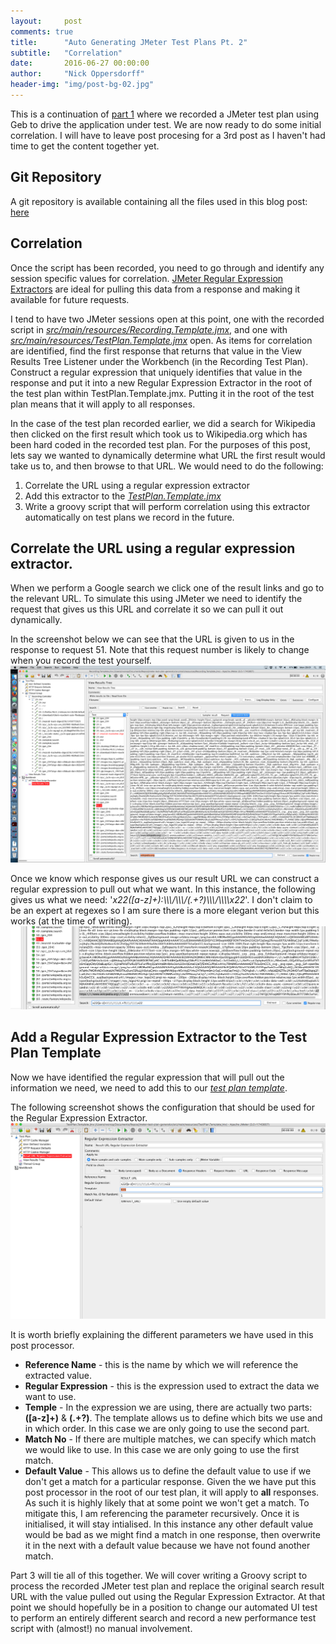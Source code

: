 ```yaml
---
layout:     post
comments: true
title:      "Auto Generating JMeter Test Plans Pt. 2"
subtitle:   "Correlation"
date:       2016-06-27 00:00:00
author:     "Nick Oppersdorff"
header-img: "img/post-bg-02.jpg"
---
```


<p>This is a continuation of <a href="{% post_url 2016-06-01-dynamic-generation-of-jmeter-scripts-pt1 %}">part 1</a> where we recorded a JMeter test plan using Geb to drive the application under test.  We are now ready to do some initial correlation.  I will have to leave post procesing for a 3rd post as I haven't had time to get the content together yet.</p>

<h2>Git Repository</h2>
<p>A git repository is available containing all the files used in this blog post:  <a href="https://github.com/testworx/jmeter-test-plan-generator">here</a></p>

<h2>Correlation</h2>
<p>Once the script has been recorded, you need to go through and identify any session specific values for correlation.  <a href="http://jmeter.apache.org/usermanual/component_reference.html#Regular_Expression_Extractor">JMeter Regular Expression Extractors</a> are ideal for pulling this data from a response and making it available for future requests.</p>
<p>I tend to have two JMeter sessions open at this point, one with the recorded script in <a href="https://github.com/testworx/jmeter-test-plan-generator/blob/master/src/main/resources/Recording.Template.jmx"><i>src/main/resources/Recording.Template.jmx</i></a>, and one with <a href="https://github.com/testworx/jmeter-test-plan-generator/blob/master/src/main/resources/TestPlan.Template.jmx"><i>src/main/resources/TestPlan.Template.jmx</i></a> open.  As items for correlation are identified, find the first response that returns that value in the View Results Tree Listener under the Workbench (in the Recording Test Plan).  Construct a regular expression that uniquely identifies that value in the response and put it into a new Regular Expression Extractor in the root of the test plan within TestPlan.Template.jmx.  Putting it in the root of the test plan means that it will apply to all responses.</p>

<p>In the case of the test plan recorded earlier, we did a search for Wikipedia then clicked on the first result which took us to Wikipedia.org which has been hard coded in the recorded test plan.  For the purposes of this post, lets say we wanted to dynamically determine what URL the first result would take us to, and then browse to that URL.  We would need to do the following:

<ol>
  <li>Correlate the URL using a regular expression extractor</li>
  <li>Add this extractor to the <a href="https://github.com/testworx/jmeter-test-plan-generator/blob/master/src/main/resources/TestPlan.Template.jmx"><i>TestPlan.Template.jmx</i></a></li>
  <li>Write a groovy script that will perform correlation using this extractor automatically on test plans we record in the future.</li>
</ol>

<h2>Correlate the URL using a regular expression extractor.</h2>
<p>When we perform a Google search we click one of the result links and go to the relevant URL.  To simulate this using JMeter we need to identify the request that gives us this URL and correlate it so we can pull it out dynamically.</p>
<p>In the screenshot below we can see that the URL is given to us in the response to request 51.  Note that this request number is likely to change when you record the test yourself.<br>
<img src="/assets/img/jmeter_test_plans/correlation_1.png" style="width:580px" /></p>
<p>Once we know which response gives us our result URL we can construct a regular expression to pull out what we want.  In this instance, the following gives us what we need: '<i>x22([a-z]+):\\\/\\\/(.+?)\\\/\\\\x22</i>'.
I don't claim to be an expert at regexes so I am sure there is a more elegant verion but this works (at the time of writing).
<img src="/assets/img/jmeter_test_plans/correlation_2.png" style="width:580px" /></p>

<h2>Add a Regular Expression Extractor to the Test Plan Template</h2>
<p>Now we have identified the regular expression that will pull out the information we need, we need to add this to our <a href="https://github.com/testworx/jmeter-test-plan-generator/blob/master/src/main/resources/TestPlan.Template.jmx"><i>test plan template</i></a>.</p>
<p>The following screenshot shows the configuration that should be used for the Regular Expression Extractor.<img src="/assets/img/jmeter_test_plans/regex_1.png" style="width:580px" /></p>
<p>It is worth briefly explaining the different parameters we have used in this post processor.
<ul>
  <li><b>Reference Name</b> - this is the name by which we will reference the extracted value.</li>
  <li><b>Regular Expression</b> - this is the expression used to extract the data we want to use.</li>
  <li><b>Temple</b> - In the expression we are using, there are actually two parts:  <b>([a-z]+)</b> & <b>(.+?)</b>.  The template allows us to define which bits we use and in which order.  In this case we are only going to use the second part.</li>
  <li><b>Match No</b> - If there are multiple matches, we can specify which match we would like to use.  In this case we are only going to use the first match.</li>
  <li><b>Default Value</b> - This allows us to define the default value to use if we don't get a match for a particular response.  Given the we have put this post processor in the root of our test plan, it will apply to <b>all</b> responses. As such it is highly likely that at some point we won't get a match.  To mitigate this, I am referencing the parameter recursively.  Once it is initialised, it will stay intialised.  In this instance any other default value would be bad as we might find a match in one response, then overwrite it in the next with a default value because we have not found another match.</li>
</ul>
</p>
<p>Part 3 will tie all of this together.  We will cover writing a Groovy script to process the recorded JMeter test plan and replace the original search result URL with the value pulled out using the Regular Expression Extractor.  At that point we should hopefully be in a position to change our automated UI test to perform an entirely different search and record  a new performance test script with (almost!) no manual involvement.</p>
